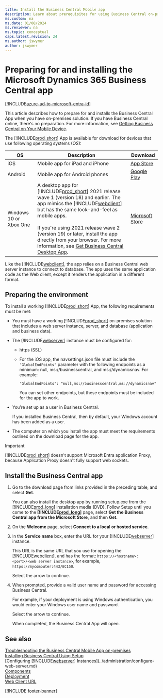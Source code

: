 ```yaml
---
title: Install the Business Central Mobile app
description: Learn about prerequisites for using Business Central on-premises on mobile devices.
ms.custom: na
ms.date: 01/08/2024
ms.reviewer: na
ms.topic: conceptual
caps.latest.revision: 24
ms.author: jswymer
author: jswymer
---
```


# Preparing for and installing the Microsoft Dynamics 365 Business Central app

[!INCLUDE[azure-ad-to-microsoft-entra-id](~/../shared-content/shared/azure-ad-to-microsoft-entra-id.md)]

This article describes how to prepare for and installs the Business Central App when you have on-premises solution. If you have Business Central online, there's no preparation. For more information, see [Getting Business Central on Your Mobile Device](/dynamics365/business-central/install-mobile-app).

The [!INCLUDE[prod_short](../developer/includes/prod_short.md)] App is available for download for devices that use following operating systems (OS):

|OS|Description|Download|
|--|-----------|--------|
|iOS |Mobile app for iPad and iPhone|[App Store](https://go.microsoft.com/fwlink/?LinkId=734847)|
|Android|Mobile app for Android phones| [Google Play](https://go.microsoft.com/fwlink/?LinkId=734849)|
|Windows 10 or Xbox One|A desktop app for [!INCLUDE[prod_short](../developer/includes/prod_short.md)] 2021 release wave 1 (version 18) and earlier. The app mimics the [!INCLUDE[webclient](../developer/includes/webclient.md)] but has the same look-and-feel as mobile apps.<br /><br />If you're using 2021 release wave 2 (version 19) or later, install the app directly from your browser. For more information, see [Get Business Central Desktop App](/dynamics365/business-central/install-desktop-app).|[Microsoft Store](https://go.microsoft.com/fwlink/?LinkId=734848)|

Like the [!INCLUDE[webclient](../developer/includes/webclient.md)], the app relies on a Business Central web server instance to connect to database. The app uses the same application code as the Web client, except it renders the application in a different format.

## <a name="prereqs"></a>Preparing the environment

To install a working [!INCLUDE[prod_short](../developer/includes/prod_short.md)] App, the following requirements must be met:

- You must have a working [!INCLUDE[prod_short](../developer/includes/prod_short.md)] on-premises solution that includes a web server instance, server, and database (application and business data).

- The [!INCLUDE[webserver](../developer/includes/webserver.md)] instance must be configured for:

  - https (SSL)
  - For the iOS app, the navsettings.json file must include the `"GlobalEndPoints"` parameter with the following endpoints as a minimum: null, ms://businesscentral, and ms://dynamicsnav. For example:

    ```
    "GlobalEndPoints": "null,ms://businesscentral,ms://dynamicsnav"
    ```
    You can set other endpoints, but these endpoints must be included for the app to work.

- You’re set up as a user in Business Central.

    If you installed Business Central, then by default, your Windows account has been added as a user.

- The computer on which you install the app must meet the requirements outlined on the download page for the app.

> [!IMPORTANT]
> [!INCLUDE[prod_short](../developer/includes/prod_short.md)] doesn't support Microsoft Entra application Proxy, because Application Proxy doesn't fully support web sockets.

## Install the Business Central app

1. Go to the download page from links provided in the preceding table, and select **Get**.

    You can also install the desktop app by running setup.exe from the [!INCLUDE[prod_long](../developer/includes/prod_long.md)] installation media (DVD). Follow Setup until you come to the **[!INCLUDE[prod_long](../developer/includes/prod_long.md)]** page, select  **Get the Business Central app from the Microsoft Store**, and then **Get**.

2. On the **Welcome** page, select **Connect to a local or hosted service**.
3. In the **Service name** box, enter the URL for your [!INCLUDE[webserver](../developer/includes/webserver.md)] instance.

    This URL is the same URL that you use for opening the [!INCLUDE[webclient](../developer/includes/webclient.md)], and has the format: `https://<hostname>:<port>/<web server instance>`, for example, `https://mycomputer:443/BC150`.

    Select the arrow to continue.

4. When prompted, provide a valid user name and password for accessing Business Central.  

    For example, if your deployment is using Windows authentication, you would enter your Windows user name and password.

    Select the arrow to continue.

    When completed, the Business Central App will open.

## See also

[Troubleshooting the Business Central Mobile App on-premises](../developer/devenv-troubleshooting-the-mobile-app.md)  
[Installing Business Central Using Setup](install-using-setup.md)  
[Configuring [!INCLUDE[webserver](../developer/includes/webserver.md)] Instances](../administration/configure-web-server.md)  
[Components](product-and-architecture-overview.md)  
[Deployment](deployment.md)  
[Web Client URL](../developer/devenv-web-client-urls.md)  

[!INCLUDE [footer-banner](../includes/footer-banner.md)]
